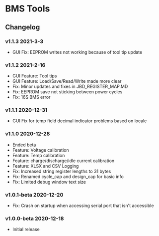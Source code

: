 # BMS Tools

## Changelog

### v1.1.3 2021-3-3

* GUI Fix: EEPROM writes not working because of tool tip update

### v1.1.2 2021-2-16

* GUI Feature: Tool tips
* GUI Feature: Load/Save/Read/Write made more clear
* Fix: Minor updates and fixes in JBD_REGISTER_MAP.MD
* Fix: EEPROM save not sticking between power cycles
* Fix: 16S BMS error 

### v1.1.1 2020-12-31

* GUI Fix for temp field decimal indicator problems based on locale

### v1.1.0 2020-12-28

* Ended beta
* Feature: Voltage calibration
* Feature: Temp calibration
* Feature: charge/discharge/idle current calibration
* Feature: XLSX and CSV Logging
* Fix: Increased string register lengths to 31 bytes
* Fix: Renamed cycle_cap and design_cap for basic info
* Fix: Limited debug window text size

### v1.0.1-beta 2020-12-20
* Fix: Crash on startup when accessing serial port that isn't accessible

### v1.0.0-beta 2020-12-18
* Initial release
